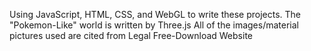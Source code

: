 Using JavaScript, HTML, CSS, and WebGL to write these projects. 
The "Pokemon-Like" world is written by Three.js
All of the images/material pictures used are cited from Legal Free-Download Website
